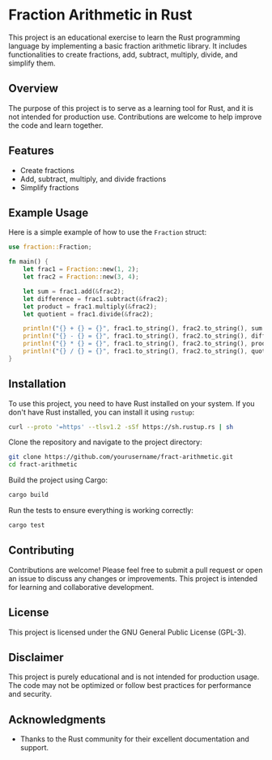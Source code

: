 # Fraction Arithmetic in Rust

This project is an educational exercise to learn the Rust programming language by implementing a basic fraction arithmetic library. It includes functionalities to create fractions, add, subtract, multiply, divide, and simplify them.

## Overview

The purpose of this project is to serve as a learning tool for Rust, and it is not intended for production use. Contributions are welcome to help improve the code and learn together.

## Features

- Create fractions
- Add, subtract, multiply, and divide fractions
- Simplify fractions

## Example Usage

Here is a simple example of how to use the `Fraction` struct:

```rust
use fraction::Fraction;

fn main() {
    let frac1 = Fraction::new(1, 2);
    let frac2 = Fraction::new(3, 4);

    let sum = frac1.add(&frac2);
    let difference = frac1.subtract(&frac2);
    let product = frac1.multiply(&frac2);
    let quotient = frac1.divide(&frac2);

    println!("{} + {} = {}", frac1.to_string(), frac2.to_string(), sum.to_string());
    println!("{} - {} = {}", frac1.to_string(), frac2.to_string(), difference.to_string());
    println!("{} * {} = {}", frac1.to_string(), frac2.to_string(), product.to_string());
    println!("{} / {} = {}", frac1.to_string(), frac2.to_string(), quotient.to_string());
}
```

## Installation

To use this project, you need to have Rust installed on your system. If you don't have Rust installed, you can install it using `rustup`:

```sh
curl --proto '=https' --tlsv1.2 -sSf https://sh.rustup.rs | sh
```

Clone the repository and navigate to the project directory:

```sh
git clone https://github.com/yourusername/fract-arithmetic.git
cd fract-arithmetic
```

Build the project using Cargo:

```sh
cargo build
```

Run the tests to ensure everything is working correctly:

```sh
cargo test
```

## Contributing

Contributions are welcome! Please feel free to submit a pull request or open an issue to discuss any changes or improvements. This project is intended for learning and collaborative development.

## License

This project is licensed under the GNU General Public License (GPL-3).

## Disclaimer

This project is purely educational and is not intended for production usage. The code may not be optimized or follow best practices for performance and security.

## Acknowledgments

- Thanks to the Rust community for their excellent documentation and support.

